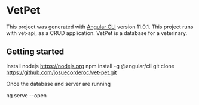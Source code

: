# VetPet

This project was generated with [Angular CLI](https://github.com/angular/angular-cli) version 11.0.1.
This project runs with vet-api, as a CRUD application. VetPet is a database for a veterinary.

## Getting started
Install nodejs https://nodejs.org
npm install -g @angular/cli
git clone https://github.com/josuecorderoc/vet-pet.git

Once the database and server are running 

ng serve --open


